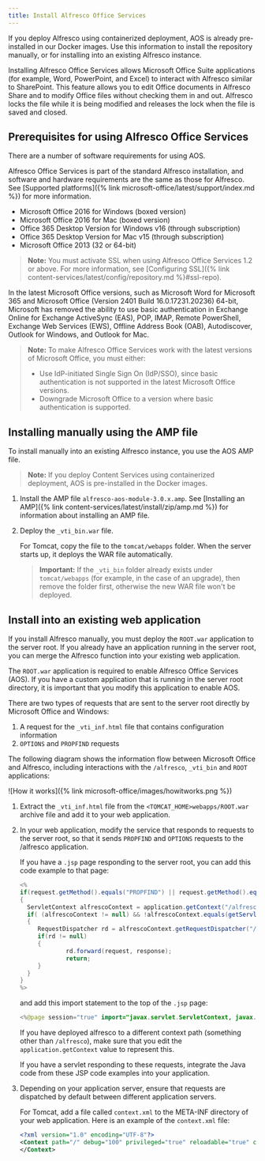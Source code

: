 ```yaml
---
title: Install Alfresco Office Services
---
```


If you deploy Alfresco using containerized deployment, AOS is already pre-installed in our Docker images. Use this information to install the repository manually, or for installing into an existing Alfresco instance.

Installing Alfresco Office Services allows Microsoft Office Suite applications (for example, Word, PowerPoint, and Excel) to interact with Alfresco similar to SharePoint. This feature allows you to edit Office documents in Alfresco Share and to modify Office files without checking them in and out. Alfresco locks the file while it is being modified and releases the lock when the file is saved and closed.

## Prerequisites for using Alfresco Office Services

There are a number of software requirements for using AOS.

Alfresco Office Services is part of the standard Alfresco installation, and software and hardware requirements are the same as those for Alfresco. See [Supported platforms]({% link microsoft-office/latest/support/index.md %}) for more information.

* Microsoft Office 2016 for Windows (boxed version)
* Microsoft Office 2016 for Mac (boxed version)
* Office 365 Desktop Version for Windows v16 (through subscription)
* Office 365 Desktop Version for Mac v15 (through subscription)
* Microsoft Office 2013 (32 or 64-bit)

> **Note:** You must activate SSL when using Alfresco Office Services 1.2 or above. For more information, see [Configuring SSL]({% link content-services/latest/config/repository.md %}#ssl-repo).

In the latest Microsoft Office versions, such as Microsoft Word for Microsoft 365 and Microsoft Office (Version 2401 Build 16.0.17231.20236) 64-bit, Microsoft has removed the ability to use basic authentication in Exchange Online for Exchange ActiveSync (EAS), POP, IMAP, Remote PowerShell, Exchange Web Services (EWS), Offline Address Book (OAB), Autodiscover, Outlook for Windows, and Outlook for Mac.

> **Note:** To make Alfresco Office Services work with the latest versions of Microsoft Office, you must either:
>
> * Use IdP-initiated Single Sign On (IdP/SSO), since basic authentication is not supported in the latest Microsoft Office versions.
> * Downgrade Microsoft Office to a version where basic authentication is supported.

## Installing manually using the AMP file

To install manually into an existing Alfresco instance, you use the AOS AMP file.

> **Note:** If you deploy Content Services using containerized deployment, AOS is pre-installed in the Docker images.

1. Install the AMP file `alfresco-aos-module-3.0.x.amp`. See [Installing an AMP]({% link content-services/latest/install/zip/amp.md %}) for information about installing an AMP file.

2. Deploy the `_vti_bin.war` file.

    For Tomcat, copy the file to the `tomcat/webapps` folder. When the server starts up, it deploys the WAR file automatically.

    > **Important:** If the `_vti_bin` folder already exists under `tomcat/webapps` (for example, in the case of an upgrade), then remove the folder first, otherwise the new WAR file won't be deployed.

## Install into an existing web application

If you install Alfresco manually, you must deploy the `ROOT.war` application to the server root. If you already have an application running in the server root, you can merge the Alfresco function into your existing web application.

The `ROOT.war` application is required to enable Alfresco Office Services (AOS). If you have a custom application that is running in the server root directory, it is important that you modify this application to enable AOS.

There are two types of requests that are sent to the server root directly by Microsoft Office and Windows:

1. A request for the `_vti_inf.html` file that contains configuration information
2. `OPTIONS` and `PROPFIND` requests

The following diagram shows the information flow between Microsoft Office and Alfresco, including interactions with the `/alfresco`, `_vti_bin` and `ROOT` applications:

![How it works]({% link microsoft-office/images/howitworks.png %})

1. Extract the `_vti_inf.html` file from the `<TOMCAT_HOME>webapps/ROOT.war` archive file and add it to your web application.

2. In your web application, modify the service that responds to requests to the server root, so that it sends `PROPFIND` and `OPTIONS` requests to the /alfresco application.

    If you have a `.jsp` page responding to the server root, you can add this code example to that page:

    ```java
    <%
    if(request.getMethod().equals("PROPFIND") || request.getMethod().equals("OPTIONS"))
    {
      ServletContext alfrescoContext = application.getContext("/alfresco");
      if( (alfrescoContext != null) && !alfrescoContext.equals(getServletContext()) )
      {
         RequestDispatcher rd = alfrescoContext.getRequestDispatcher("/AosResponder_ServerRoot");
         if(rd != null)
         {
                 rd.forward(request, response);
                 return;
         }
      }
    }
    %>
    ```

    and add this import statement to the top of the `.jsp` page:

    ```java
    <%@page session="true" import="javax.servlet.ServletContext, javax.servlet.RequestDispatcher” %>
    ```

    If you have deployed alfresco to a different context path (something other than `/alfresco`), make sure that you edit the `application.getContext` value to represent this.

    If you have a servlet responding to these requests, integrate the Java code from these JSP code examples into your application.

3. Depending on your application server, ensure that requests are dispatched by default between different application servers.

    For Tomcat, add a file called `context.xml` to the META-INF directory of your web application. Here is an example of the `context.xml` file:

    ```xml
    <?xml version="1.0" encoding="UTF-8"?>
    <Context path="/" debug="100" privileged="true" reloadable="true" crossContext="true">
    </Context>
    ```
